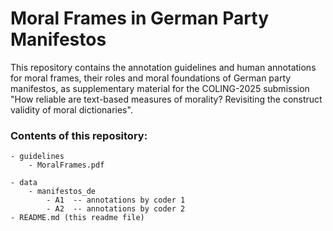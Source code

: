 # Moral Frames in German Party Manifestos

This repository contains the annotation guidelines and human annotations for moral frames, their roles and moral foundations of German party manifestos, as supplementary material for the COLING-2025 submission "How reliable are text-based measures of morality? Revisiting the construct validity of moral dictionaries".


### Contents of this repository:

```
- guidelines
	- MoralFrames.pdf 

- data
	- manifestos_de
		- A1  -- annotations by coder 1
		- A2  -- annotations by coder 2
- README.md (this readme file)
```



